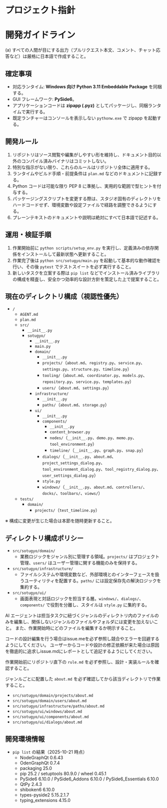 # プロジェクト指針

# 開発ガイドライン
(a) すべての人間が目にする出力（プルリクエスト本文、コメント、チャット応答など）は厳格に日本語で作成すること。

## 確定事項
- 対応ランタイム: **Windows 向け Python 3.11 Embeddable Package** を同梱する。
- GUI フレームワーク: **PySide6**。
- アプリケーションコードは **zipapp (.pyz)** としてパッケージし、同梱ランタイムで実行する。
- 既定ランチャーはコンソールを表示しない `pythonw.exe` で zipapp を起動する。

## 開発ルール
1. リポジトリはソース閲覧や編集がしやすい形を維持し、ドキュメント目的以外のコンパイル済みバイナリはコミットしない。
2. 特別な指示がない限り、これらのルールはリポジトリ全体に適用する。
3. ランタイムやビルド手順・前提条件は `plan.md` などのドキュメントに記録する。
4. Python コードは可能な限り PEP 8 に準拠し、実用的な範囲で型ヒントを付与する。
5. パッケージングスクリプトを変更する際は、スタジオ固有のディレクトリをハードコードせず、環境変数や設定ファイルで経路を調整できるようにする。
6. プレーンテキストのドキュメントや説明は絶対にすべて日本語で記述する。

## 運用・検証手順
1. 作業開始前に `python scripts/setup_env.py` を実行し、定義済みの依存関係をインストールして最新状態へ更新すること。
2. 作業完了後は `python src/sotugyo/main.py` を起動して基本的な動作確認を行い、その後 `pytest` でテストスイートを必ず実行すること。
3. 新しいタスクを立案する際は `pip list` などでインストール済みライブラリの構成を精査し、安全かつ効率的な設計方針を策定した上で提案すること。

## 現在のディレクトリ構成（視認性優先）
- `/`
  - `AGENT.md`
  - `plan.md`
  - `src/`
    - `__init__.py`
    - `sotugyo/`
      - `__init__.py`
      - `main.py`
      - `domain/`
        - `__init__.py`
        - `projects/`（`about.md`、`registry.py`、`service.py`、`settings.py`、`structure.py`、`timeline.py`）
        - `tooling/`（`about.md`、`coordinator.py`、`models.py`、`repository.py`、`service.py`、`templates.py`）
        - `users/`（`about.md`、`settings.py`）
      - `infrastructure/`
        - `__init__.py`
        - `paths/`（`about.md`、`storage.py`）
      - `ui/`
        - `__init__.py`
        - `components/`
          - `__init__.py`
          - `content_browser.py`
          - `nodes/`（`__init__.py`、`demo.py`、`memo.py`、`tool_environment.py`）
          - `timeline/`（`__init__.py`、`graph.py`、`snap.py`）
        - `dialogs/`（`__init__.py`、`about.md`、`project_settings_dialog.py`、`tool_environment_dialog.py`、`tool_registry_dialog.py`、`user_settings_dialog.py`）
        - `style.py`
        - `windows/`（`__init__.py`、`about.md`、`controllers/`、`docks/`、`toolbars/`、`views/`）
  - `tests/`
    - `domain/`
      - `projects/`（`test_timeline.py`）

※ 構成に変更が生じた場合は本節を随時更新すること。

## ディレクトリ構成ポリシー
- `src/sotugyo/domain/`
  - 業務ロジックをジャンル別に管理する領域。`projects/` はプロジェクト管理、`users/` はユーザー管理に関する機能のみを保持する。
- `src/sotugyo/infrastructure/`
  - ファイルシステムや環境変数など、外部環境とのインターフェースを扱うユーティリティを配置する。`paths/` には設定保存先の解決ロジックを集約する。
- `src/sotugyo/ui/`
  - 画面表現と対話ロジックを担当する層。`windows/`、`dialogs/`、`components/` で役割を分離し、スタイルは `style.py` に集約する。

AI エージェントは担当タスクに紐づくジャンルのディレクトリ内のファイルのみを編集し、関係しないジャンルのファイルやフォルダには変更を加えないこと。
また、作業開始時にどのファイルを編集するか明示すること。

コードの設計編集を行う場合はissue.meを必ず参照し競合やエラーを回避するようにしてください。
ユーザーからコードや設計の修正依頼が来た場合は原因を徹底的に追求しissue.mdにレポートとして追記するようにしてください。

作業開始前にリポジトリ直下の `rule.md` を必ず参照し、設計・実装ルールを確認すること。

ジャンルごとに配置した `about.md` を必ず確認してから該当ディレクトリで作業すること。
- `src/sotugyo/domain/projects/about.md`
- `src/sotugyo/domain/users/about.md`
- `src/sotugyo/infrastructure/paths/about.md`
- `src/sotugyo/ui/windows/about.md`
- `src/sotugyo/ui/components/about.md`
- `src/sotugyo/ui/dialogs/about.md`

## 開発環境情報
- `pip list` の結果（2025-10-21 時点）
  - NodeGraphQt 0.6.43
  - OdenGraphQt 0.7.4
  - packaging 25.0
  - pip 25.2 / setuptools 80.9.0 / wheel 0.45.1
  - PySide6 6.10.0 / PySide6_Addons 6.10.0 / PySide6_Essentials 6.10.0
  - QtPy 2.4.3
  - shiboken6 6.10.0
  - types-pyside2 5.15.2.1.7
  - typing_extensions 4.15.0
